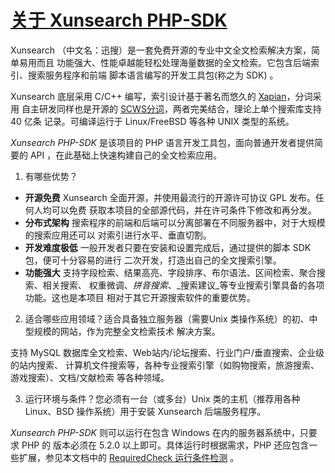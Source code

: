# [关于 Xunsearch PHP-SDK](http://www.xunsearch.com/doc/php/guide/start.about)

Xunsearch （中文名：迅搜）是一套免费开源的专业中文全文检索解决方案，简单易用而且 功能强大、性能卓越能轻松处理海量数据的全文检索。它包含后端索引、搜索服务程序和前端 脚本语言编写的开发工具包(称之为 SDK) 。

Xunsearch 底层采用 C/C++ 编写，索引设计基于著名而悠久的 [Xapian][0]，分词采用 自主研发同样也是开源的 [SCWS分词][1]，两者完美结合，理论上单个搜索库支持 40 亿条 记录。可编译运行于 Linux/FreeBSD 等各种 UNIX 类型的系统。

_Xunsearch PHP-SDK_ 是该项目的 PHP 语言开发工具包，面向普通开发者提供简要的 API ，在此基础上快速构建自己的全文检索应用。

1. 有哪些优势？

* **开源免费** Xunsearch 全面开源，并使用最流行的开源许可协议 GPL 发布。任何人均可以免费 获取本项目的全部源代码，并在许可条件下修改和再分发。
* **分布式架构** 搜索程序的前端和后端可以分离部署在不同服务器中，对于大规模的搜索应用还可以 对索引进行水平、垂直切割。
* **开发难度极低** 一般开发者只要在安装和设置完成后，通过提供的脚本 SDK 包，便可十分容易的进行 二次开发，打造出自己的全文搜索引擎。
* **功能强大** 支持字段检索、结果高亮、字段排序、布尔语法、区间检索、聚合搜索、相关搜索、 权重微调、_拼音搜索_、_搜索建议_等专业搜索引擎具备的各项功能。这也是本项目 相对于其它开源搜索软件的重要优势。

2. 适合哪些应用领域？适合具备独立服务器（需要Unix 类操作系统）的初、中型规模的网站，作为完整全文检索技术 解决方案。

支持 MySQL 数据库全文检索、Web站内/论坛搜索、行业门户/垂直搜索、企业级的站内搜索、 计算机文件搜索等，各种专业搜索引擎（如购物搜索，旅游搜索、游戏搜索）、文档/文献检索 等各种领域。

3. 运行环境与条件？您必须有一台（或多台）Unix 类的主机（推荐用各种 Linux、BSD 操作系统）用于安装 Xunsearch 后端服务程序。

_Xunsearch PHP-SDK_ 则可以运行在包含 Windows 在内的服务器系统中，只要求 PHP 的 版本必须在 5.2.0 以上即可。具体运行时根据需求，PHP 还应包含一些扩展，参见本文档中的 [RequiredCheck 运行条件检测][2] 。

[0]: http://xapian.org
[1]: http://www.xunsearch.com/scws/
[2]: util.check